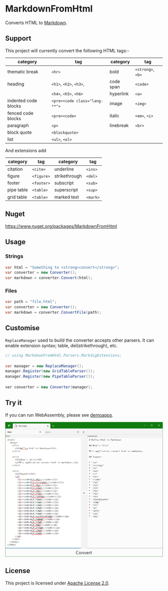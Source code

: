 # MarkdownFromHtml

Converts HTML to [Markdown](http://daringfireball.net/projects/markdown/syntax).


## Support

This project will currently convert the following HTML tags:-

| category             | tag                           | category  | tag               |
|----------------------|-------------------------------|-----------|-------------------|
| thematic break       | `<hr>`                        | bold      | `<strong>`, `<b>` |
| heading              | `<h1>`, `<h2>`, `<h3>`,       | code span | `<code>`          |
|                      | `<h4>`, `<h5>`, `<h6>`        | hyperlink | `<a>`             |
| indented code blocks | `<pre><code class="lang-**">` | image     | `<img>`           |
| fenced code blocks   | `<pre><code>`                 | italic    | `<em>`, `<i>`     |
| paragraph            | `<p>`                         | linebreak | `<br>`            |
| block quote          | `<blockquote>`                |
| list                 | `<ul>`, `<ol>`                |


And extensions add

| category        | tag                                | category      | tag      |
|-----------------|------------------------------------|---------------|----------|
| citation        | `<cite>`                           | underline     | `<ins>`  |
| figure          | `<figure>`                         | strikethrough | `<del>`  |
| footer          | `<footer>`                         | subscript     | `<sub>`  |
| pipe table      | `<table>`                          | superscript   | `<sup>`  |
| grid table      | `<table>`                          | marked text   | `<mark>` |

## Nuget

https://www.nuget.org/packages/MarkdownFromHtml


## Usage

### Strings

```csharp
var html = "Something to <strong>convert</strong>";
var converter = new Converter();
var markdown = converter.Convert(html);
```


### Files

```csharp
var path = "file.html";
var converter = new Converter();
var markdown = converter.ConvertFile(path);
```


## Customise

`ReplaceManager` used to build the converter accepts other parsers.
It can enable extension syntax; table, del(strikethrough), etc.

```cs
// using MarkdownFromHtml.Parsers.MarkdigExtensions;

var manager = new ReplaceManager();
manager.Register(new GridTableParser());
manager.Register(new PipeTableParser());

ver converter = new Converter(manager);
```


## Try it

If you can run WebAssembly, please see [demoapps](https://whistyun.github.io/MarkdownFromHtml/demo/index.html).

![screenshot](demo_shot.png)


## License

This project is licensed under [Apache License 2.0](http://www.apache.org/licenses/LICENSE-2.0).